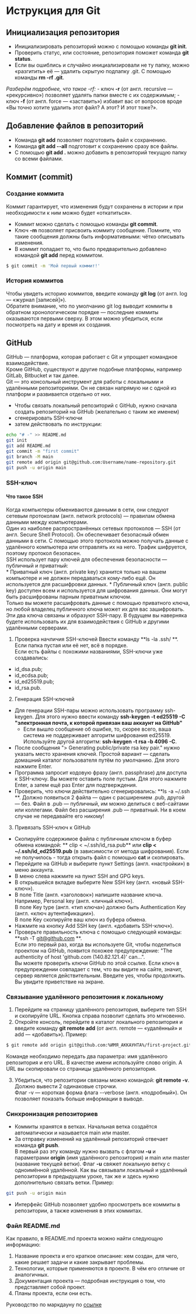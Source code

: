 # Иструкция для Git
## Инициализация репозитория  
* Инициализировать репозиторий можно с помощью команды **git init**.
* Проверить статус, или состояние, репозитория поможет команда **git status**.
* Если вы ошиблись и случайно инициализировали не ту папку, можно «разгитить» её — удалить скрытую подпапку .git. С помощью команды **rm -rf .git**.  


*Разберём подробнее, что такое -rf:*
    - ключ **-r** (от англ. recursive — «рекурсивно») позволяет удалять папки вместе с их содержимым;
    - ключ **-f** (от англ. force — «заставить») избавит вас от вопросов вроде «Вы точно хотите удалить этот файл? А этот? И этот тоже?».  

## Добавление файлов в репозиторий
* Команда **git add** позволяет подготовить файл к сохранению.  
* Команда **git add --all** подготовит к сохранению сразу все файлы.  
* С помощью **git add .** можно добавить в репозиторий текущую папку со всеми файлами.  

## Коммит (commit)
### Создание коммита
Коммит гарантирует, что изменения будут сохранены в истории и при необходимости к ним можно будет «откатиться».  
* Коммит можно сделать с помощью команды **git commit**.
* Ключ **-m** позволяет присвоить коммиту сообщение.  Помните, что такие сообщения должны быть информативными: чётко описывать изменения.
* В коммит попадает то, что было предварительно добавлено командой **git add** перед коммитом.

```bash
$ git commit -m 'Мой первый коммит!' 
```

### История коммитов
Чтобы увидеть историю коммитов, введите команду **git log** (от англ. log — «журнал [записей]»).  
Обратите внимание, что по умолчанию git log выводит коммиты в обратном хронологическом порядке — последние коммиты оказываются первыми сверху. В этом можно убедиться, если посмотреть на дату и время их создания.

## GitHub
GitHub — платформа, которая работает с Git и упрощает командное взаимодействие.  
Кроме GitHub, существуют и другие подобные платформы, например GitLab, Bitbucket и так далее.  
Git — это консольный инструмент для работы с локальными и удалёнными репозиториями. Он не связан напрямую ни с одной из платформ и развивается отдельно от них.  

* Чтобы связать локальный репозиторий с GitHub, нужно сначала создать репозиторий на GitHub (желательно с таким же именем)
* сгенерировать SSH-ключи
* затем действовать по инструкции: 
```bash
echo "# -" >> README.md
git init
git add README.md
git commit -m "first commit"
git branch -M main
git remote add origin git@github.com:Username/name-repository.git
git push -u origin main
```
### SSH-ключ
#### Что такое SSH
Когда компьютеры обмениваются данными в сети, они следуют сетевым протоколам (англ. network protocols) — правилам обмена данными между компьютерами.  
Один из наиболее распространённых сетевых протоколов — SSH (от англ. Secure Shell Protocol). Он обеспечивает безопасный обмен данными в сети. С помощью этого протокола можно получать данные с удалённого компьютера или отправлять их на него. Трафик шифруется, поэтому протокол безопасен.  
SSH использует пару ключей для обеспечения безопасности — публичный и приватный:   
    * Приватный ключ (англ. private key) хранится только на вашем компьютере и не должен передаваться кому-либо ещё. Он используется для расшифровки данных.
    * Публичный ключ (англ. public key) доступен всем и используется для шифрования данных. Они могут быть расшифрованы парным приватным ключом.  
Только вы можете расшифровать данные с помощью приватного ключа, но любой владелец публичного ключа может их для вас зашифровать. Эти два ключа связаны и образуют SSH-пару. В будущем вы наверняка будете использовать их для взаимодействия с GitHub и другими удалёнными серверами.  

1. Проверка начличия SSH-ключей
Ввести команду **ls -la .ssh/ **. Если папка пустая или её нет, всё в порядке.   
Если есть файлы с похожими названиями, SSH-ключи уже создавались:
- id_dsa.pub;
- id_ecdsa.pub;
- id_ed25519.pub;
- id_rsa.pub.

2. Генерация SSH-ключей
* Для генерации SSH-пары можно использовать программу ssh-keygen. Для этого нужно ввести команду **ssh-keygen -t ed25519 -C "электронная почта, к которой привязан ваш аккаунт на GitHub"**
    - Если вышло сообщение об ошибке, то, скорее всего, ваша система не поддерживает алгоритм шифрования ed25519. Используйте другой алгоритм: **ssh-keygen -t rsa -b 4096 -C**.  
* После сообщения "> Generating public/private rsa key pair." нужно указать место хранения ключей. Простой вариант — сделать домашний каталог пользователя путём по умолчанию. Для этого нажмите Enter.
* Программа запросит кодовую фразу (англ. passphrase) для доступа к SSH-ключу. Вы можете оставить поле пустым. Для этого нажмите Enter, а затем ещё раз Enter для подтверждения.
* Проверить, что ключи действительно сгенерировались: **ls -a ~/.ssh **. Должно появиться 2 файла — один с расширением .pub, другой — без. Файл в .pub — публичный, им можно делиться с веб-сайтами или коллегами. Файл без расширения .pub — приватный. Ни в коем случае не передавайте его никому! 

3. Привязать SSH-ключ к GitHub
* Скопируйте содержимое файла с публичным ключом в буфер обмена командой: ** clip < ~/.ssh/id_rsa.pub** или **clip < ~/.ssh/id_ed25519.pub** (в зависимости от метода шифрования). Если не получилось - тогда открыть файл с помощью **cat** и скопировать.
* Перейдите на GitHub и выберите пункт Settings (англ. «настройки») в меню аккаунта. 
* В меню слева нажмите на пункт SSH and GPG keys.
* В открывшейся вкладке выберите New SSH key (англ. «новый SSH-ключ»).
* В поле Title (англ. «заголовок») напишите название ключа. Например, Personal key (англ. «личный ключ»).  
В поле Key type (англ. «тип ключа») должно быть Authentication Key (англ. «ключ аутентификации»).  
В поле Key скопируйте ваш ключ из буфера обмена.
* Нажмите на кнопку Add SSH key (англ. «добавить SSH-ключ»).  
* Проверьте правильность ключа с помощью следующей команды: **ssh -T git@github.com **.   
Если это первый раз, когда вы используете Git, чтобы поделиться проектом на GitHub, появится похожее предупреждение:  "The authenticity of host 'github.com (140.82.121.4)' can...".  
Вы можете проверить ключи GitHub по этой ссылке. Если ключ в предупреждении совпадает с тем, что вы видите на сайте, значит, сервер является действительным. Введите yes, чтобы продолжить. Вы увидите приветствие на экране.  

### Связывание удалённого репозитония к локальному
1. Перейдите на страницу удалённого репозитория, выберите тип SSH и скопируйте URL. Кнопка справа позволит сделать это мгновенно.
2. Откройте консоль, перейдите в каталог локального репозитория и введите команду **git remote add** (от англ. remote — «удалённый» и add — «добавить»). Пример:
```bash
$ git remote add origin git@github.com:%ИМЯ_АККАУНТА%/first-project.git 
```

Команде необходимо передать два параметра: имя удалённого репозитория и его URL. В качестве имени используйте слово origin. А URL вы скопировали со страницы удалённого репозитория.  

3. Убедиться, что репозитории связаны можно командой: **git remote -v**. Должно вывести 2 одинаковые строчки.  
Флаг -v — короткая форма флага --verbose (англ. «подробный»). Он позволяет показать больше информации в выводе.  

### Синхронизация репозиториев
* Коммиты хранятся в ветках. Начальная ветка создаётся автоматически и называется main или master.  
* За отправку изменений на удалённый репозиторий отвечает команда **git push**.  
В первый раз эту команду нужно вызвать с флагом **-u** и параметрами **origin** (имя удалённого репозитория) и main или master (название текущей ветки). Флаг **-u** свяжет локальную ветку с одноимённой удалённой. Как вы связывали локальный и удалённый репозитории в предыдущем уроке, так же и здесь нужно дополнительно связать ветки. Пример:
``` bash
git push -u origin main 
```

* Интерфейс GitHub позволяет удобно просмотреть все коммиты в репозитории, а также изменения в этих коммитах.

### Файл README.md
Как правило, в README.md проекта можно найти следующую информацию:  
1. Название проекта и его краткое описание: кем создан, для чего, какие решает задачи и какие закрывает проблемы.  
2. Технологии, которые применяются в проекте. В чём его отличие от аналогичных.  
3. Документация проекта — подробная инструкция о том, что представляет собой проект.  
4. Планы проекта, если они есть.  

Руководство по маркдауну по [ссылке]( https://www.markdownguide.org/cheat-sheet/)



  








